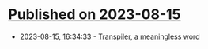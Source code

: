 # [Published on 2023-08-15](index.md)

* [2023-08-15, 16:34:33](https://lobste.rs/s/id9jet/transpiler_meaningless_word) - [Transpiler, a meaningless word](https://rachit.pl/post/transpiler/)
